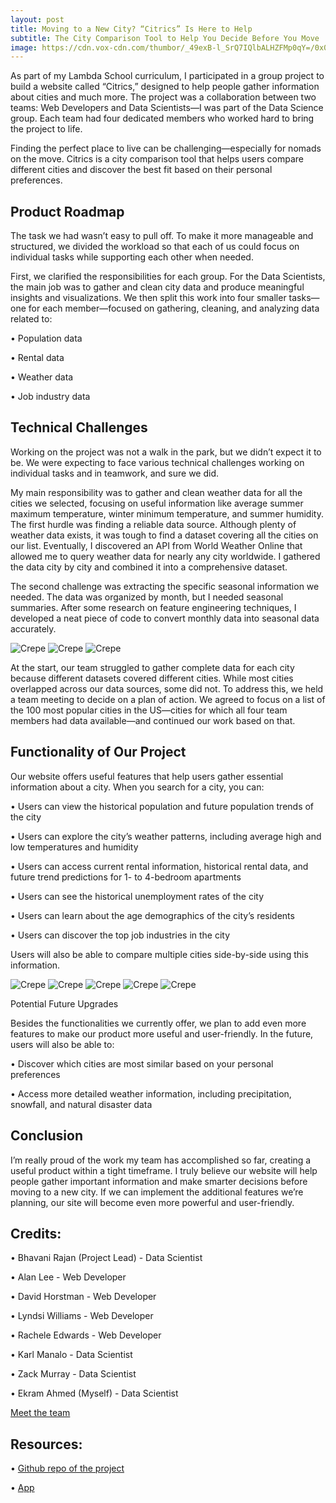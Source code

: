 ```yaml
---
layout: post
title: Moving to a New City? “Citrics” Is Here to Help
subtitle: The City Comparison Tool to Help You Decide Before You Move
image: https://cdn.vox-cdn.com/thumbor/_49exB-l_SrQ7IQlbALHZFMp0qY=/0x0:7185x4795/1200x900/filters:focal(3019x1824:4167x2972)/cdn.vox-cdn.com/uploads/chorus_image/image/62376513/shutterstock_1240270705.1542819552.jpg
---
```


As part of my Lambda School curriculum, I participated in a group project to build a website called “Citrics,” designed to help people gather information about cities and much more. The project was a collaboration between two teams: Web Developers and Data Scientists—I was part of the Data Science group. Each team had four dedicated members who worked hard to bring the project to life.

Finding the perfect place to live can be challenging—especially for nomads on the move. Citrics is a city comparison tool that helps users compare different cities and discover the best fit based on their personal preferences.

## Product Roadmap

The task we had wasn’t easy to pull off. To make it more manageable and structured, we divided the workload so that each of us could focus on individual tasks while supporting each other when needed.

First, we clarified the responsibilities for each group. For the Data Scientists, the main job was to gather and clean city data and produce meaningful insights and visualizations. We then split this work into four smaller tasks—one for each member—focused on gathering, cleaning, and analyzing data related to:

•	Population data

•	Rental data

•	Weather data

•	Job industry data

## Technical Challenges

Working on the project was not a walk in the park, but we didn’t expect it to be. We were expecting to face various technical challenges working on individual tasks and in teamwork, and sure we did. 

My main responsibility was to gather and clean weather data for all the cities we selected, focusing on useful information like average summer maximum temperature, winter minimum temperature, and summer humidity. The first hurdle was finding a reliable data source. Although plenty of weather data exists, it was tough to find a dataset covering all the cities on our list. Eventually, I discovered an API from World Weather Online that allowed me to query weather data for nearly any city worldwide. I gathered the data city by city and combined it into a comprehensive dataset.

The second challenge was extracting the specific seasonal information we needed. The data was organized by month, but I needed seasonal summaries. After some research on feature engineering techniques, I developed a neat piece of code to convert monthly data into seasonal data accurately.

![Crepe](https://raw.githubusercontent.com/Ekram49/Ekram49.github.io/master/img/Citrics/blog1.PNG)
![Crepe](https://raw.githubusercontent.com/Ekram49/Ekram49.github.io/master/img/Citrics/blog2.PNG)
![Crepe](https://raw.githubusercontent.com/Ekram49/Ekram49.github.io/master/img/Citrics/blog3.PNG)

At the start, our team struggled to gather complete data for each city because different datasets covered different cities. While most cities overlapped across our data sources, some did not. To address this, we held a team meeting to decide on a plan of action. We agreed to focus on a list of the 100 most popular cities in the US—cities for which all four team members had data available—and continued our work based on that.

## Functionality of Our Project

Our website offers useful features that help users gather essential information about a city. When you search for a city, you can:

•	Users can view the historical population and future population trends of the city

•	Users can explore the city’s weather patterns, including average high and low temperatures and humidity

•	Users can access current rental information, historical rental data, and future trend predictions for 1- to 4-bedroom apartments

•	Users can see the historical unemployment rates of the city

•	Users can learn about the age demographics of the city’s residents

•	Users can discover the top job industries in the city

Users will also be able to compare multiple cities side-by-side using this information.

![Crepe](https://raw.githubusercontent.com/Ekram49/Ekram49.github.io/master/img/Citrics/citrics1.PNG)
![Crepe](https://raw.githubusercontent.com/Ekram49/Ekram49.github.io/master/img/Citrics/citrics2.PNG)
![Crepe](https://raw.githubusercontent.com/Ekram49/Ekram49.github.io/master/img/Citrics/citrics3.PNG)
![Crepe](https://raw.githubusercontent.com/Ekram49/Ekram49.github.io/master/img/Citrics/citrics4.PNG)
![Crepe](https://raw.githubusercontent.com/Ekram49/Ekram49.github.io/master/img/Citrics/citrics5.PNG)

Potential Future Upgrades

Besides the functionalities we currently offer, we plan to add even more features to make our product more useful and user-friendly. In the future, users will also be able to:

•	Discover which cities are most similar based on your personal preferences

•	Access more detailed weather information, including precipitation, snowfall, and natural disaster data

## Conclusion

I’m really proud of the work my team has accomplished so far, creating a useful product within a tight timeframe. I truly believe our website will help people gather important information and make smarter decisions before moving to a new city. If we can implement the additional features we’re planning, our site will become even more powerful and user-friendly.

## Credits:

•	Bhavani Rajan (Project Lead) - Data Scientist

•	Alan Lee - Web Developer

•	David Horstman - Web Developer

•	Lyndsi Williams - Web Developer

•	Rachele Edwards - Web Developer

•	Karl Manalo - Data Scientist

•	Zack Murray - Data Scientist

•	Ekram Ahmed (Myself) - Data Scientist

[Meet the team](https://citrics.netlify.app/about)

## Resources:

•	[Github repo of the project](https://github.com/labs26-citrics)

•	[App](https://citrics.netlify.app/)
